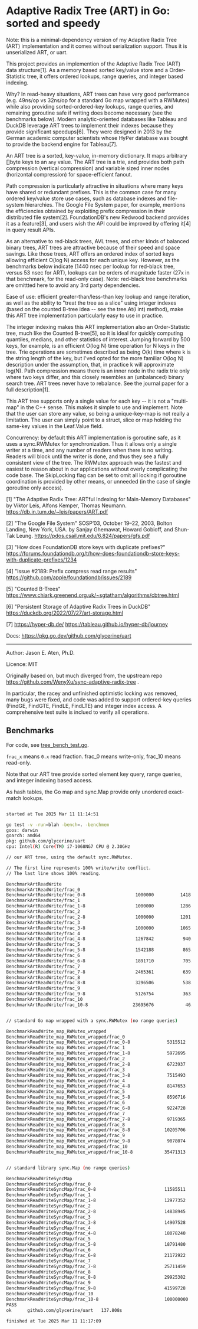 # Adaptive Radix Tree (ART) in Go: sorted and speedy

Note: this is a minimal-dependency version of 
my Adaptive Radix Tree (ART) implementation
and it comes without serialization support. 
Thus it is unserialized ART, or uart.

This project provides an implemention
of the Adaptive Radix Tree (ART) data structure[1]. 
As a memory based sorted key/value store and a Order-Statistic tree,
it offers ordered lookups, range queries, and integer based indexing.

Why? In read-heavy situations, ART
trees can have very good performance 
(e.g. 49ns/op vs 32ns/op for a standard Go
map wrapped with a RWMutex) while also providing
sorted-ordered-key lookups, range queries,
and remaining goroutine safe if writing
does become necessary (see the benchmarks 
below). Modern analytic-oriented databases 
like Tableau and DuckDB leverage ART trees
to implement their indexes because they
provide significant speedups[6].
They were designed in 2013 by the German academic
computer scientists whose HyPer database
was bought to provide the backend engine
for Tableau[7].

An ART tree is a sorted, key-value, in-memory
dictionary. It maps arbitrary []byte keys to
an `any` value. The ART tree is a trie, and 
provides both path compression
(vertical compression) and variable
sized inner nodes (horizontal compression)
for space-efficient fanout.

Path compression is particularly attractive in
situations where many keys have shared or redundant
prefixes. This is the common case for
many ordered key/value store use cases, such
as database indexes and file-system hierarchies.
The Google File System paper, for example,
mentions the efficiencies obtained
by exploiting prefix compression in their
distributed file system[2]. FoundationDB's
new Redwood backend provides it as a feature[3],
and users wish the API could be improved by
offering it[4] in query result APIs.

As an alternative to red-black trees,
AVL trees, and other kinds of balanced binary trees,
ART trees are attractive because of their speed and
space savings. Like
those trees, ART offers an ordered index
of sorted keys allowing efficient O(log N) access
for each unique key. However, as the benchmarks
below indicate (1440 nsec per lookup for red-black tree,
versus 53 nsec for ART), lookups can be orders of
magnitude faster (27x in that benchmark, for the read-only case).
Note: red-black tree benchmarks are omittted here
to avoid any 3rd party dependencies.

Ease of use: efficient greater-than/less-than key lookup
and range iteration, as well as the
ability to "treat the tree as a slice" using
integer indexes (based on the counted B-tree
idea -- see the tree.At(i int) method), make this ART tree implementation
particularly easy to use in practice.

The integer indexing makes this ART implementation
also an Order-Statistic tree, much like 
the Counted B-tree[5], so it is ideal for
quickly computing quantiles, medians, and
other statistics of interest. Jumping
forward by 500 keys, for example, is an 
efficient O(log N) time operation for
N keys in the tree. Trie operations are
sometimes described as being O(k) time
where k is the string length of the
key, but I'ved opted for the more familiar
O(log N) description under the assumption, that,
in practice k will approximate log(N).
Path compression means there is an inner
node in the radix trie only where two keys differ, and this
closely resembles an (unbalanced) binary search tree.
ART trees never have to rebalance. See 
the journal paper for a full description[1].

This ART tree supports only a single value for each
key -- it is not a "multi-map" in the C++ sense.
This makes it simple to use and implement. 
Note that the user can store any value, so 
being a unique-key-map is not really a limitation.
The user can simply point to a struct, slice or map
holding the same-key values in the Leaf.Value field.

Concurrency: by default this ART implementation is
goroutine safe, as it uses a sync.RWMutex
for synchronization. Thus it allows only a
single writer at a time, and any number
of readers when there is no writing. Readers will block until
the writer is done, and thus they see
a fully consistent view of the tree.
The RWMutex approach was the fastest
and easiest to reason about in our
applications without overly complicating
the code base. The SkipLocking flag can
be set to omit all locking if goroutine
coordination is provided by other means,
or unneeded (in the case of single goroutine
only access).

[1] "The Adaptive Radix Tree: ARTful
Indexing for Main-Memory Databases"
by Viktor Leis, Alfons Kemper, Thomas Neumann.
https://db.in.tum.de/~leis/papers/ART.pdf

[2] "The Google File System"
SOSP’03, October 19–22, 2003, Bolton Landing, New York, USA.
by Sanjay Ghemawat, Howard Gobioff, and Shun-Tak Leung.
https://pdos.csail.mit.edu/6.824/papers/gfs.pdf

[3] "How does FoundationDB store keys with duplicate prefixes?"
https://forums.foundationdb.org/t/how-does-foundationdb-store-keys-with-duplicate-prefixes/1234

[4] "Issue #2189: Prefix compress read range results"
https://github.com/apple/foundationdb/issues/2189

[5] "Counted B-Trees"
https://www.chiark.greenend.org.uk/~sgtatham/algorithms/cbtree.html

[6] "Persistent Storage of Adaptive Radix Trees in DuckDB"
https://duckdb.org/2022/07/27/art-storage.html

[7] https://hyper-db.de/  https://tableau.github.io/hyper-db/journey

Docs: https://pkg.go.dev/github.com/glycerine/uart

-----
Author: Jason E. Aten, Ph.D.

Licence: MIT

Originally based on, but much diverged from, the upstream repo
https://github.com/WenyXu/sync-adaptive-radix-tree . 

In particular, the racey and unfinished optimistic 
locking was removed, many bugs were fixed, and code was
added to support ordered-key queries (FindGE, FindGTE, FindLE,
FindLTE) and integer index access.
A comprehensive test suite is inclued to verify all operations.

## Benchmarks

For code, see [tree_bench_test.go](./tree_bench_test.go).

`frac_x` means `0.x` read fraction. frac_0 means write-only, frac_10 means read-only.

Note that our ART tree provide sorted element key
query, range queries, and integer indexing based access.

As hash tables, the Go map and sync.Map provide only unordered
exact-match lookups.

```bash

started at Tue 2025 Mar 11 11:14:51

go test -v -run=blah -bench=. -benchmem
goos: darwin
goarch: amd64
pkg: github.com/glycerine/uart
cpu: Intel(R) Core(TM) i7-1068NG7 CPU @ 2.30GHz

// our ART tree, using the default sync.RWMutex.

// The first line represents 100% write/write conflict.
// The last line shows 100% reading.

BenchmarkArtReadWrite
BenchmarkArtReadWrite/frac_0
BenchmarkArtReadWrite/frac_0-8                 	 1000000	      1418 ns/op	     120 B/op	       4 allocs/op
BenchmarkArtReadWrite/frac_1
BenchmarkArtReadWrite/frac_1-8                 	 1000000	      1286 ns/op	     107 B/op	       3 allocs/op
BenchmarkArtReadWrite/frac_2
BenchmarkArtReadWrite/frac_2-8                 	 1000000	      1201 ns/op	      95 B/op	       3 allocs/op
BenchmarkArtReadWrite/frac_3
BenchmarkArtReadWrite/frac_3-8                 	 1000000	      1065 ns/op	      83 B/op	       2 allocs/op
BenchmarkArtReadWrite/frac_4
BenchmarkArtReadWrite/frac_4-8                 	 1267842	       940.6 ns/op	      71 B/op	       2 allocs/op
BenchmarkArtReadWrite/frac_5
BenchmarkArtReadWrite/frac_5-8                 	 1542188	       865.0 ns/op	      59 B/op	       2 allocs/op
BenchmarkArtReadWrite/frac_6
BenchmarkArtReadWrite/frac_6-8                 	 1891710	       705.0 ns/op	      47 B/op	       1 allocs/op
BenchmarkArtReadWrite/frac_7
BenchmarkArtReadWrite/frac_7-8                 	 2465361	       639.1 ns/op	      35 B/op	       1 allocs/op
BenchmarkArtReadWrite/frac_8
BenchmarkArtReadWrite/frac_8-8                 	 3296506	       538.8 ns/op	      23 B/op	       0 allocs/op
BenchmarkArtReadWrite/frac_9
BenchmarkArtReadWrite/frac_9-8                 	 5126754	       363.6 ns/op	      12 B/op	       0 allocs/op
BenchmarkArtReadWrite/frac_10
BenchmarkArtReadWrite/frac_10-8                	23695676	        46.43 ns/op	       0 B/op	       0 allocs/op


// standard Go map wrapped with a sync.RWMutex (no range queries)

BenchmarkReadWrite_map_RWMutex_wrapped
BenchmarkReadWrite_map_RWMutex_wrapped/frac_0
BenchmarkReadWrite_map_RWMutex_wrapped/frac_0-8         	 5315512	       269.8 ns/op	      26 B/op	       1 allocs/op
BenchmarkReadWrite_map_RWMutex_wrapped/frac_1
BenchmarkReadWrite_map_RWMutex_wrapped/frac_1-8         	 5972695	       255.8 ns/op	      24 B/op	       0 allocs/op
BenchmarkReadWrite_map_RWMutex_wrapped/frac_2
BenchmarkReadWrite_map_RWMutex_wrapped/frac_2-8         	 6723937	       206.8 ns/op	      21 B/op	       0 allocs/op
BenchmarkReadWrite_map_RWMutex_wrapped/frac_3
BenchmarkReadWrite_map_RWMutex_wrapped/frac_3-8         	 7515493	       194.9 ns/op	      19 B/op	       0 allocs/op
BenchmarkReadWrite_map_RWMutex_wrapped/frac_4
BenchmarkReadWrite_map_RWMutex_wrapped/frac_4-8         	 8147653	       179.1 ns/op	      17 B/op	       0 allocs/op
BenchmarkReadWrite_map_RWMutex_wrapped/frac_5
BenchmarkReadWrite_map_RWMutex_wrapped/frac_5-8         	 8596716	       174.9 ns/op	      15 B/op	       0 allocs/op
BenchmarkReadWrite_map_RWMutex_wrapped/frac_6
BenchmarkReadWrite_map_RWMutex_wrapped/frac_6-8         	 9224728	       165.4 ns/op	      13 B/op	       0 allocs/op
BenchmarkReadWrite_map_RWMutex_wrapped/frac_7
BenchmarkReadWrite_map_RWMutex_wrapped/frac_7-8         	 9719365	       151.7 ns/op	       7 B/op	       0 allocs/op
BenchmarkReadWrite_map_RWMutex_wrapped/frac_8
BenchmarkReadWrite_map_RWMutex_wrapped/frac_8-8         	10205706	       148.0 ns/op	       6 B/op	       0 allocs/op
BenchmarkReadWrite_map_RWMutex_wrapped/frac_9
BenchmarkReadWrite_map_RWMutex_wrapped/frac_9-8         	 9078074	       149.2 ns/op	       3 B/op	       0 allocs/op
BenchmarkReadWrite_map_RWMutex_wrapped/frac_10
BenchmarkReadWrite_map_RWMutex_wrapped/frac_10-8        	35471313	        33.72 ns/op	       0 B/op	       0 allocs/op


// standard library sync.Map (no range queries)

BenchmarkReadWriteSyncMap
BenchmarkReadWriteSyncMap/frac_0
BenchmarkReadWriteSyncMap/frac_0-8                      	11585511	       128.9 ns/op	     111 B/op	       5 allocs/op
BenchmarkReadWriteSyncMap/frac_1
BenchmarkReadWriteSyncMap/frac_1-8                      	12977352	       131.1 ns/op	     101 B/op	       4 allocs/op
BenchmarkReadWriteSyncMap/frac_2
BenchmarkReadWriteSyncMap/frac_2-8                      	14838945	       122.2 ns/op	      90 B/op	       4 allocs/op
BenchmarkReadWriteSyncMap/frac_3
BenchmarkReadWriteSyncMap/frac_3-8                      	14907528	       114.5 ns/op	      80 B/op	       3 allocs/op
BenchmarkReadWriteSyncMap/frac_4
BenchmarkReadWriteSyncMap/frac_4-8                      	18078240	       100.8 ns/op	      70 B/op	       3 allocs/op
BenchmarkReadWriteSyncMap/frac_5
BenchmarkReadWriteSyncMap/frac_5-8                      	18791480	        89.52 ns/op	      59 B/op	       3 allocs/op
BenchmarkReadWriteSyncMap/frac_6
BenchmarkReadWriteSyncMap/frac_6-8                      	21172922	        79.55 ns/op	      49 B/op	       2 allocs/op
BenchmarkReadWriteSyncMap/frac_7
BenchmarkReadWriteSyncMap/frac_7-8                      	25711459	        73.04 ns/op	      38 B/op	       2 allocs/op
BenchmarkReadWriteSyncMap/frac_8
BenchmarkReadWriteSyncMap/frac_8-8                      	29925382	        60.51 ns/op	      28 B/op	       1 allocs/op
BenchmarkReadWriteSyncMap/frac_9
BenchmarkReadWriteSyncMap/frac_9-8                      	41599728	        46.34 ns/op	      18 B/op	       1 allocs/op
BenchmarkReadWriteSyncMap/frac_10
BenchmarkReadWriteSyncMap/frac_10-8                     	100000000	        11.96 ns/op	       8 B/op	       1 allocs/op
PASS
ok  	github.com/glycerine/uart	137.808s

finished at Tue 2025 Mar 11 11:17:09
```
